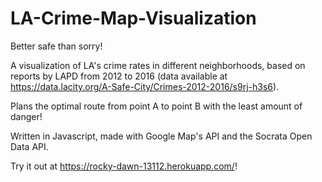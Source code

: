 # LA-Crime-Map-Visualization

Better safe than sorry!

A visualization of LA's crime rates in different neighborhoods, based on reports by LAPD from 2012 to 2016 (data available at https://data.lacity.org/A-Safe-City/Crimes-2012-2016/s9rj-h3s6).

Plans the optimal route from point A to point B with the least amount of danger!

Written in Javascript, made with Google Map's API and the Socrata Open Data API.

Try it out at https://rocky-dawn-13112.herokuapp.com/!
